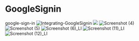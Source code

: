 # GoogleSignin
google-sign-in
![Integrating-GoogleSignin](https://user-images.githubusercontent.com/77087523/104753814-81cb1d00-577e-11eb-9fc8-f7b8289c5e0b.png)
![](https://user-images.githubusercontent.com/77087523/104754040-c951a900-577e-11eb-9d23-53d34cd90c64.png)
![Screenshot (4)](https://user-images.githubusercontent.com/77087523/104754378-28172280-577f-11eb-87a8-9a5086fb5f0c.png)
![Screenshot (5)](https://user-images.githubusercontent.com/77087523/104754447-3b29f280-577f-11eb-8714-af45a25ec51a.png)
![Screenshot (6)_LI](https://user-images.githubusercontent.com/77087523/104754550-5eed3880-577f-11eb-8311-851a881e82fb.jpg)
![Screenshot (11)_LI](https://user-images.githubusercontent.com/77087523/104754655-7cba9d80-577f-11eb-82fe-cc37f5811e40.jpg)
![Screenshot (12)_LI](https://user-images.githubusercontent.com/77087523/104754750-99ef6c00-577f-11eb-9ce0-495c9aa94609.jpg)
